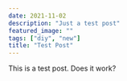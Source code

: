 ```yaml
---
date: 2021-11-02
description: "Just a test post"
featured_image: ""
tags: ["diy", "new"]
title: "Test Post"
---
```


This is a test post. Does it work?
